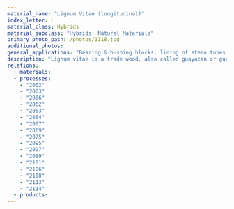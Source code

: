 ```yaml
---
material_name: "Lignum Vitae (longitudinal)"
index_letter: L
material_class: Hybrids
material_subclass: "Hybrids: Natural Materials"
primary_photo_path: /photos/1118.jpg
additional_photos:
general_applications: "Bearing & bushing blocks; lining of stern tubes for steamship propeller shafts; underwater use; mallets; pulley sheaves; caster wheels; stencil; chisel block; turned articles; brush backs."
description: "Lignum vitae is a trade wood, also called guayacan or guaiacum, and in parts of Europe known as pockholz, from trees of the genus Guaiacum. The trees are indigenous to the Caribbean and the northern coast of South America and have been an important export crop to Europe since the beginning of the 16th century. The wood was once very important for applications requiring a material with its extraordinary combination of strength, toughness, and density. The wood is obtained chiefly from Guaiacum officinale and Guaiacum sanctum, both small, slow growing trees. All species of the genus Guaiacum are now listed in Appendix II of CITES as potentially endangered species. Demand for the wood has been reduced by modern materials science, which has led to polymer, alloys and composite materials that can take lignum vitae's place."
relations:
  - materials:
  - processes:
    - "2002"
    - "2003"
    - "2006"
    - "2062"
    - "2063"
    - "2064"
    - "2067"
    - "2069"
    - "2075"
    - "2095"
    - "2097"
    - "2099"
    - "2101"
    - "2106"
    - "2108"
    - "2113"
    - "2114"
  - products:
---
```

